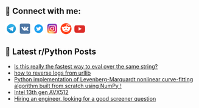 ## 🔎 Connect with me:
[<img src="https://github.com/bullbesh/bullbesh/blob/main/images/Telegram.png" width="32" height="32" />](https://t.me/bullbesh)
[<img src="https://github.com/bullbesh/bullbesh/blob/main/images/VK.png" width="32" height="32" />](https://vk.com/bullbesh)
[<img src="https://github.com/bullbesh/bullbesh/blob/main/images/Twitter.png" width="32" height="32" />](https://twitter.com/bullbesh1)
[<img src="https://github.com/bullbesh/bullbesh/blob/main/images/Instagram.png" width="32" height="32" />](https://www.instagram.com/bullbesh)
[<img src="https://github.com/bullbesh/bullbesh/blob/main/images/Reddit.png" width="32" height="32" />](https://www.reddit.com/user/bullbesh)
[<img src="https://github.com/bullbesh/bullbesh/blob/main/images/YouTube.png" width="32" height="32" />](https://www.youtube.com/channel/UCtfjRs6uzgq5mfm8S06WTcg)

## 📕 Latest r/Python Posts
<!-- BLOG-POST-LIST:START -->
- [Is this really the fastest way to eval over the same string?](https://www.reddit.com/r/Python/comments/yf6qsl/is_this_really_the_fastest_way_to_eval_over_the/)
- [how to reverse logs from urllib](https://www.reddit.com/r/Python/comments/yf2z7i/how_to_reverse_logs_from_urllib/)
- [Python implementation of Levenberg-Marquardt nonlinear curve-fitting algorithm built from scratch using NumPy !](https://www.reddit.com/r/Python/comments/yf286g/python_implementation_of_levenbergmarquardt/)
- [Intel 13th gen AVX512](https://www.reddit.com/r/Python/comments/yf0wo4/intel_13th_gen_avx512/)
- [Hiring an engineer, looking for a good screener question](https://www.reddit.com/r/Python/comments/yf0qg0/hiring_an_engineer_looking_for_a_good_screener/)
<!-- BLOG-POST-LIST:END -->
